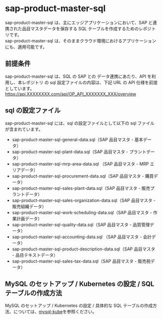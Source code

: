 # sap-product-master-sql

sap-product-master-sql は、主にエッジアプリケーションにおいて、SAP と連携された品目マスタデータを保存する SQL テーブルを作成するためのレポジトリです。  
sap-product-master-sql は、そのままクラウド環境におけるアプリケーションにも、適用可能です。

## 前提条件

sap-product-master-sql は、SQL の SAP との データ連携にあたり、API を利用し、本レポジトリ の sql 設定ファイルの内容は、下記 URL の API 仕様を前提としています。
https://api.XXXXXXXX.com/api/OP_API_XXXXXXX_XXX/overview  

## sql の設定ファイル

sap-product-master-sql には、sql の設定ファイルとして以下の sql ファイルが含まれています。

* sap-product-master-sql-general-data.sql（SAP 品目マスタ - 基本データ）
* sap-product-master-sql-plant-data.sql（SAP 品目マスタ - プラントデータ）
* sap-product-master-sql-mrp-area-data.sql （SAP 品目マスタ - MRP エリアデータ）
* sap-product-master-sql-procurement-data.sql（SAP 品目マスタ - 購買データ）
* sap-product-master-sql-sales-plant-data.sql（SAP 品目マスタ - 販売プラントデータ）
* sap-product-master-sql-sales-organization-data.sql（SAP 品目マスタ - 販売組織データ）
* sap-product-master-sql-work-scheduling-data.sql（SAP 品目マスタ - 作業計画データ）
* sap-product-master-sql-quality-data.sql（SAP 品目マスタ - 品質管理データ）
* sap-product-master-sql-accounting-data.sql （SAP 品目マスタ - 会計データ）
* sap-product-master-sql-product-description-data.sql（SAP 品目マスタ - 品目テキストデータ）
* sap-product-master-sql-sales-tax-data.sql（SAP 品目マスタ - 販売税データ）

## MySQL のセットアップ / Kubernetes の設定 / SQL テーブルの作成方法

MySQL のセットアップ / Kubernetes の設定 / 具体的な SQL テーブルの作成方法、については、[mysql-kube](https://github.com/latonaio/mysql-kube)を参照ください。
